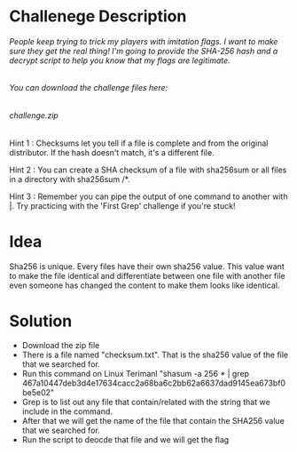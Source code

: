 
# Challenege Description

###### People keep trying to trick my players with imitation flags. I want to make sure they get the real thing! I'm going to provide the SHA-256 hash and a decrypt script to help you know that my flags are legitimate.
###### You can download the challenge files here:
###### challenge.zip

Hint 1 :
Checksums let you tell if a file is complete and from the original distributor. If the hash doesn't match, it's a different file.

Hint 2 :
You can create a SHA checksum of a file with sha256sum <file> or all files in a directory with sha256sum <directory>/*.

Hint 3 :
Remember you can pipe the output of one command to another with |. Try practicing with the 'First Grep' challenge if you're stuck!

# Idea

Sha256 is unique. Every files have their own sha256 value. This value want to make the file identical and differentiate between one file with another file even someone has changed the content to make them looks like identical.  

# Solution
 - Download the zip file
 - There is a file named "checksum.txt". That is the sha256 value of the file that we searched for.
 - Run this command on Linux Terimanl "shasum -a 256 * | grep 467a10447deb3d4e17634cacc2a68ba6c2bb62a6637dad9145ea673bf0be5e02"
 - Grep is to list out any file that contain/related with the string that we include in the command.
 - After that we will get the name of the file that contain the SHA256 value that we searched for.
 - Run the script to deocde that file and we will get the flag
